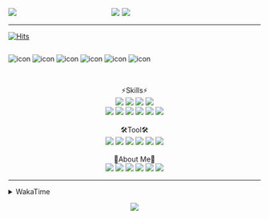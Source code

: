 
  
<p align="center">
<img src="https://capsule-render.vercel.app/api?type=Waving&color=timeGradient&height=300&section=header&text=Backend%20Developer&fontSize=90&fontAlignY=30&desc=It's%20My%20World!&descSize=40"/>

<img src="http://mazassumnida.wtf/api/v2/generate_badge?boj=keinetwork" style="float: left;  width: 40%; max-height=100%;"/>
<img src="https://github-readme-stats.vercel.app/api?username=keinetwork&hide=stars&count_private=true&show_icons=true&theme=radical&bg_color=DEG,7F7FD5,86A8E7,91eae4&title_color=fff&text_color=fff" style="float: right;  width: 55%; max-height=100%;"/>
</p>

<!--![Top Langs](https://github-readme-stats.vercel.app/api/top-langs/?username=keinetwork)-->
<!--![김영석's wakatime stats](https://github-readme-stats.vercel.app/api/wakatime?username=keinetwork)-->
---
[![Hits](https://hits.seeyoufarm.com/api/count/incr/badge.svg?url=https%3A%2F%2Fgithub.com%2Fkeinetwork%2Fkeinetwork&count_bg=%2379C83D&title_bg=%23555555&icon=&icon_color=%23E7E7E7&title=hits&edge_flat=false)](https://hits.seeyoufarm.com)

<div style="display: flex; align-items: flex-start;">
<p align="center">
<img src="https://techstack-generator.vercel.app/java-icon.svg" alt="icon" width="65" height="65" />
<img src="https://techstack-generator.vercel.app/js-icon.svg" alt="icon" width="65" height="65" />
<img src="https://techstack-generator.vercel.app/github-icon.svg" alt="icon" width="65" height="65" />
<img src="https://techstack-generator.vercel.app/mysql-icon.svg" alt="icon" width="65" height="65" />
<img src="https://techstack-generator.vercel.app/python-icon.svg" alt="icon" width="65" height="65" />
<img src="https://techstack-generator.vercel.app/prettier-icon.svg" alt="icon" width="65" height="65" />
</p>
</div>

<p align="center">
<br>⚡Skills⚡<br>
<img src="https://img.shields.io/badge/Java-007396?style=flat-square&logo=Java&logoColor=white" />
<img src="https://img.shields.io/badge/Spring-6DB33F?style=flat-square&logo=Spring&logoColor=white" />
<img src="https://img.shields.io/badge/Spring Boot-6DB33F?style=flat-square&logo=SpringBoot&logoColor=white" />
<img src="https://img.shields.io/badge/Python-3776AB?style=flat-square&logo=Python&logoColor=white" /><br>
<img src="https://img.shields.io/badge/Mysql-4479A1?style=flat-square&logo=Mysql&logoColor=white" />
<img src="https://img.shields.io/badge/MariaDB-003545?style=flat-square&logo=MariaDB&logoColor=white" />
<img src="https://img.shields.io/badge/Oracle-F80000?style=flat-square&logo=Oracle&logoColor=white" />
<img src="https://img.shields.io/badge/HTML5-E34F26?style=flat-square&logo=HTML5&logoColor=white" />
<img src="https://img.shields.io/badge/CSS3-1572B6?style=flat-square&logo=CSS3&logoColor=white" />
<img src="https://img.shields.io/badge/Javascript-F7DF1E?style=flat-square&logo=Javascript&logoColor=black" />
<br><br>🛠️Tool🛠️ <br>
<img src="https://img.shields.io/badge/Git-F05032?style=flat-square&logo=Git&logoColor=white" />
<img src="https://img.shields.io/badge/Github-181717?style=flat-square&logo=Github&logoColor=white" />
<img src="https://img.shields.io/badge/Eclipse-2C2255?style=flat-square&logo=Eclipse&logoColor=white" />
<img src="https://img.shields.io/badge/IntelliJ IDEA-000000?style=flat-square&logo=IntelliJIDEA&logoColor=white" />
<img src="https://img.shields.io/badge/Visual Studio Code-007ACC?style=flat-square&logo=VisualStudioCode&logoColor=white" />
<img src="https://img.shields.io/badge/Slack-4A154B?style=flat-square&logo=Slack&logoColor=white" />
<br><br>🥳About Me🥳<br>
<img src="https://img.shields.io/badge/Gmail-EA4335?style=flat-square&logo=Gmail&logoColor=white" />
<img src="https://img.shields.io/badge/KakaoTalk-FFCD00?style=flat-square&logo=KakaoTalk&logoColor=white" />
<img src="https://img.shields.io/badge/Telegram-26A5E4?style=flat-square&logo=Telegram&logoColor=white" />
<img src="https://img.shields.io/badge/Velog-20C997?style=flat-square&logo=Velog&logoColor=white" />
<img src="https://img.shields.io/badge/Notion-000000?style=flat-square&logo=Notion&logoColor=white" />
<img src="https://img.shields.io/badge/Instagram-E4405F?style=flat-square&logo=Instagram&logoColor=white" />
</p>

---

<details>
<summary>WakaTime</summary>
<div markdown="1">

<!--START_SECTION:waka-->
![Code Time](http://img.shields.io/badge/Code%20Time-0%20secs-blue)

![Profile Views](http://img.shields.io/badge/Profile%20Views-102-blue)

**저는 아침형 인간이에요. 🐤** 

```text
🌞 아침         71 commits     ██████░░░░░░░░░░░░░░░░░░░   23.83% 
🌆 낮　         108 commits    █████████░░░░░░░░░░░░░░░░   36.24% 
🌃 저녁         108 commits    █████████░░░░░░░░░░░░░░░░   36.24% 
🌙 밤　         11 commits     █░░░░░░░░░░░░░░░░░░░░░░░░   3.69%

```
📅 **제가 가장 생산적인 날은 수요일이에요.** 

```text
월요일          53 commits     ████░░░░░░░░░░░░░░░░░░░░░   17.79% 
화요일          51 commits     ████░░░░░░░░░░░░░░░░░░░░░   17.11% 
수요일          55 commits     ████░░░░░░░░░░░░░░░░░░░░░   18.46% 
목요일          35 commits     ███░░░░░░░░░░░░░░░░░░░░░░   11.74% 
금요일          45 commits     ███░░░░░░░░░░░░░░░░░░░░░░   15.1% 
토요일          18 commits     █░░░░░░░░░░░░░░░░░░░░░░░░   6.04% 
일요일          41 commits     ███░░░░░░░░░░░░░░░░░░░░░░   13.76%

```


📊 **저는 이번주를 이렇게 시간을 보냈어요.** 

```text
⌚︎ Timezone: Asia/Seoul

💬 프로그래밍 언어들: 
Java                     30 hrs 33 mins      ████████████████████████░   95.88% 
YAML                     26 mins             ░░░░░░░░░░░░░░░░░░░░░░░░░   1.4% 
Properties               25 mins             ░░░░░░░░░░░░░░░░░░░░░░░░░   1.35% 
Other                    14 mins             ░░░░░░░░░░░░░░░░░░░░░░░░░   0.75% 
XML                      7 mins              ░░░░░░░░░░░░░░░░░░░░░░░░░   0.38%

🔥 에디터들: 
IntelliJ                 25 hrs 47 mins      ████████████████████░░░░░   80.91% 
Eclipse                  6 hrs 5 mins        ████░░░░░░░░░░░░░░░░░░░░░   19.09%

🐱‍💻 프로젝트들: 
TIL                      25 hrs 46 mins      ████████████████████░░░░░   80.85% 
ToyProject               2 hrs 51 mins       ██░░░░░░░░░░░░░░░░░░░░░░░   8.95% 
Chapter02                1 hr 16 mins        █░░░░░░░░░░░░░░░░░░░░░░░░   4.01% 
board-spring-boot-starter58 mins             ░░░░░░░░░░░░░░░░░░░░░░░░░   3.04% 
Chapter03                51 mins             ░░░░░░░░░░░░░░░░░░░░░░░░░   2.71%

💻 운영 체제들: 
Windows                  31 hrs 52 mins      █████████████████████████   100.0%

```

**저는 주로 Java 언어를 사용해요.** 

```text
Java                     3 repos             █████████████████████████   100.0%

```


**타임라인**

![Chart not found](https://raw.githubusercontent.com/keinetwork/keinetwork/main/charts/bar_graph.png) 


 Last Updated on 04/07/2022 18:47:56 UTC
<!--END_SECTION:waka-->
</div>
</details>
<p align="center">
<img src="https://capsule-render.vercel.app/api?section=footer&type=waving&color=timeGradient" />
</p>
